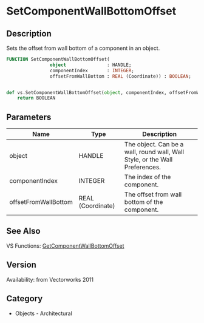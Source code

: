 # SetComponentWallBottomOffset

## Description
Sets the offset from wall bottom of a component in an object.

```pascal
FUNCTION SetComponentWallBottomOffset(
				object               : HANDLE;
				componentIndex       : INTEGER;
				offsetFromWallBottom : REAL (Coordinate)) : BOOLEAN;
```

```python

def vs.SetComponentWallBottomOffset(object, componentIndex, offsetFromWallBottom):
    return BOOLEAN
```

## Parameters
|Name|Type|Description|
|---|---|---|
|object|HANDLE|The object. Can be a wall, round wall, Wall Style, or the Wall Preferences.|
|componentIndex|INTEGER|The index of the component.|
|offsetFromWallBottom|REAL (Coordinate)|The offset from wall bottom of the component.|

## See Also
VS Functions:
[GetComponentWallBottomOffset](GetComponentWallBottomOffset.md)

## Version
Availability: from Vectorworks 2011
## Category
* Objects - Architectural

